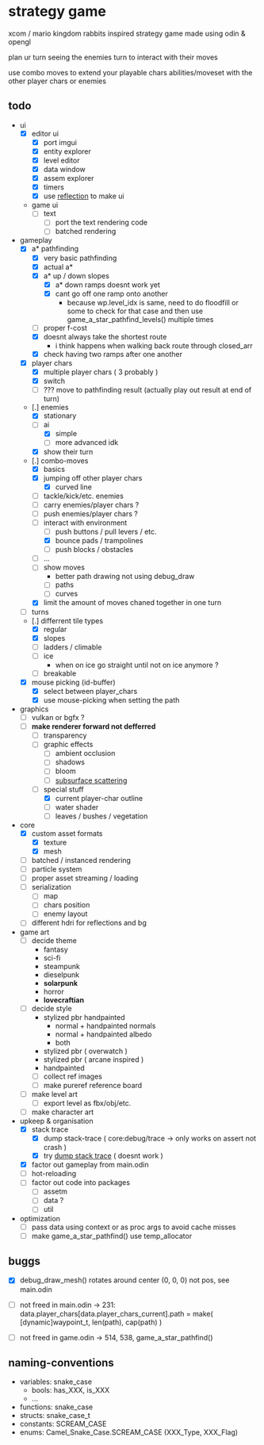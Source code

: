 # strategy game

xcom / mario kingdom rabbits inspired strategy game made using odin & opengl

plan ur turn seeing the enemies turn to interact with their moves

use combo moves to extend your playable chars abilities/moveset with the other player chars or enemies

## todo
  * ui
    - [X] editor ui
      - [X] port imgui 
      - [X] entity explorer
      - [X] level editor
      - [X] data window
      - [X] assem explorer 
      - [X] timers
      - [X] use [reflection](https://pkg.odin-lang.org/core/reflect/) to make ui
    - game ui
      - [ ] text
        - [ ] port the text rendering code
        - [ ] batched rendering
  * gameplay
    - [X] a* pathfinding
      - [X] very basic pathfinding
      - [X] actual a*
      - [X] a* up / down slopes
        - [X] a* down ramps doesnt work yet
        - [X] cant go off one ramp onto another
          - because wp.level_idx is same, need to do floodfill or some to check for that case
            and then use game_a_star_pathfind_levels() multiple times
      - [ ] proper f-cost 
      - [X] doesnt always take the shortest route
        - i think happens when walking back route through closed_arr
      - [X] check having two ramps after one another
    - [X] player chars
      - [X] multiple player chars ( 3 probably )
      - [X] switch
      - [ ] ??? move to pathfinding result (actually play out result at end of turn)
    - [.] enemies
      - [X] stationary
      - [ ] ai
        - [X] simple
        - [ ] more advanced idk
      - [X] show their turn
    - [.] combo-moves
      - [X] basics
      - [X] jumping off other player chars
        - [X] curved line
      - [ ] tackle/kick/etc. enemies
      - [ ] carry enemies/player chars ?
      - [ ] push enemies/player chars ?
      - [ ] interact with environment
        - [ ] push buttons / pull levers / etc.
        - [X] bounce pads / trampolines
        - [ ] push blocks / obstacles
      - [ ] ...
      - [ ] show moves
        - better path drawing not using debug_draw
        - [ ] paths
        - [ ] curves
      - [X] limit the amount of moves chaned together in one turn
    - [ ] turns
    - [.] differrent tile types
      - [X] regular
      - [X] slopes
      - [ ] ladders / climable
      - [ ] ice
        - when on ice go straight until not on ice anymore ?
      - [ ] breakable
    - [X] mouse picking (id-buffer) 
      - [X] select between player_chars
      - [X] use mouse-picking when setting the path
  * graphics
    - [ ] vulkan or bgfx ?
    - [ ] __make renderer forward not defferred__
      - [ ] transparency
      - [ ] graphic effects
        - [ ] ambient occlusion
        - [ ] shadows
        - [ ] bloom
        - [ ] [subsurface scattering](https://www.youtube.com/watch?v=wfPoVnBFv-0)
      - [ ] special stuff
        - [X] current player-char outline
        - [ ] water shader
        - [ ] leaves / bushes / vegetation
  * core
    - [X] custom asset formats
      - [X] texture
      - [X] mesh
    - [ ] batched / instanced rendering
    - [ ] particle system
    - [ ] proper asset streaming / loading
    - [ ] serialization
      - [ ] map
      - [ ] chars position
      - [ ] enemy layout
    - [ ] different hdri for reflections and bg
  * game art
    - [ ] decide theme
      - fantasy
      - sci-fi
      - steampunk
      - dieselpunk
      - __solarpunk__
      - horror
      - __lovecraftian__
    - [ ] decide style
      - stylized pbr handpainted
        - normal + handpainted normals
        - normal + handpainted albedo
        - both
      - stylized pbr ( overwatch )
      - stylized pbr ( arcane inspired )
      - handpainted
      - [ ] collect ref images 
      - [ ] make pureref reference board
    - [ ] make level art
      - [ ] export level as fbx/obj/etc.
    - [ ] make character art
  * upkeep & organisation 
    - [X] stack trace
      - [X] dump stack-trace ( core:debug/trace -> only works on assert not crash )
      - [X] try [dump stack trace](https://github.com/DaseinPhaos/pdb) ( doesnt work )
    - [X] factor out gameplay from main.odin 
    - [ ] hot-reloading
    - [ ] factor out code into packages 
      - [ ] assetm
      - [ ] data ? 
      - [ ] util
  * optimization
    - [ ] pass data using context or as proc args to avoid cache misses
    - [ ] make game_a_star_pathfind() use temp_allocator

## buggs
  - [X] debug_draw_mesh() rotates around center (0, 0, 0) not pos, see main.odin
  - [ ] not freed in main.odin -> 231: data.player_chars[data.player_chars_current].path = make( [dynamic]waypoint_t, len(path), cap(path) )
  - [ ] not freed in game.odin -> 514, 538, game_a_star_pathfind()  


## naming-conventions
  - variables: snake_case
    - bools: has_XXX, is_XXX
    - ...
  - functions: snake_case
  - structs:   snake_case_t
  - constants: SCREAM_CASE
  - enums:     Camel_Snake_Case.SCREAM_CASE (XXX_Type, XXX_Flag) 
